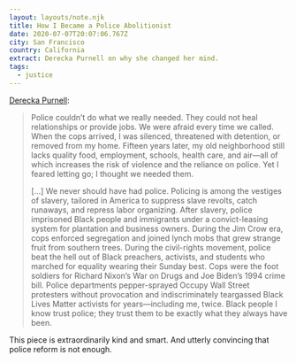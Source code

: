 ```yaml
---
layout: layouts/note.njk
title: How I Became a Police Abolitionist
date: 2020-07-07T20:07:06.767Z
city: San Francisco
country: California
extract: Derecka Purnell on why she changed her mind.
tags:
  - justice
---
```


[Derecka Purnell](https://www.theatlantic.com/ideas/archive/2020/07/how-i-became-police-abolitionist/613540/):

> Police couldn’t do what we really needed. They could not heal relationships or provide jobs. We were afraid every time we called. When the cops arrived, I was silenced, threatened with detention, or removed from my home. Fifteen years later, my old neighborhood still lacks quality food, employment, schools, health care, and air—all of which increases the risk of violence and the reliance on police. Yet I feared letting go; I thought we needed them.
>
> [...] We never should have had police. Policing is among the vestiges of slavery, tailored in America to suppress slave revolts, catch runaways, and repress labor organizing. After slavery, police imprisoned Black people and immigrants under a convict-leasing system for plantation and business owners. During the Jim Crow era, cops enforced segregation and joined lynch mobs that grew strange fruit from southern trees. During the civil-rights movement, police beat the hell out of Black preachers, activists, and students who marched for equality wearing their Sunday best. Cops were the foot soldiers for Richard Nixon’s War on Drugs and Joe Biden’s 1994 crime bill. Police departments pepper-sprayed Occupy Wall Street protesters without provocation and indiscriminately teargassed Black Lives Matter activists for years—including me, twice. Black people I know trust police; they trust them to be exactly what they always have been.

This piece is extraordinarily kind and smart. And utterly convincing that police reform is not enough.
